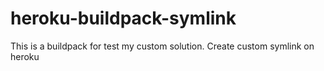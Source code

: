 heroku-buildpack-symlink
=====================

This is a buildpack for test my custom solution.
Create custom symlink on heroku
